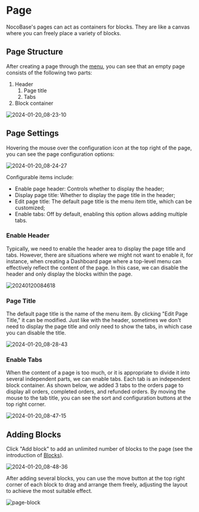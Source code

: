 # Page

NocoBase's pages can act as containers for blocks. They are like a canvas where you can freely place a variety of blocks.

## Page Structure

After creating a page through the [menu](/handbook/ui/menus), you can see that an empty page consists of the following two parts:

1. Header
   1. Page title
   2. Tabs
2. Block container

![2024-01-20_08-23-10](https://nocobase-docs.oss-cn-beijing.aliyuncs.com/2024-01-20_08-23-10.jpg)

## Page Settings

Hovering the mouse over the configuration icon at the top right of the page, you can see the page configuration options:

![2024-01-20_08-24-27](https://nocobase-docs.oss-cn-beijing.aliyuncs.com/2024-01-20_08-24-27.jpg)

Configurable items include:

- Enable page header: Controls whether to display the header;
- Display page title: Whether to display the page title in the header;
- Edit page title: The default page title is the menu item title, which can be customized;
- Enable tabs: Off by default, enabling this option allows adding multiple tabs.

### Enable Header

Typically, we need to enable the header area to display the page title and tabs. However, there are situations where we might not want to enable it, for instance, when creating a Dashboard page where a top-level menu can effectively reflect the content of the page. In this case, we can disable the header and only display the blocks within the page.

![20240120084618](https://nocobase-docs.oss-cn-beijing.aliyuncs.com/20240120084618.png)

### Page Title

The default page title is the name of the menu item. By clicking "Edit Page Title," it can be modified. Just like with the header, sometimes we don't need to display the page title and only need to show the tabs, in which case you can disable the title.

![2024-01-20_08-28-43](https://nocobase-docs.oss-cn-beijing.aliyuncs.com/2024-01-20_08-28-43.jpg)

### Enable Tabs

When the content of a page is too much, or it is appropriate to divide it into several independent parts, we can enable tabs. Each tab is an independent block container. As shown below, we added 3 tabs to the orders page to display all orders, completed orders, and refunded orders. By moving the mouse to the tab title, you can see the sort and configuration buttons at the top right corner.

![2024-01-20_08-47-15](https://nocobase-docs.oss-cn-beijing.aliyuncs.com/2024-01-20_08-47-15.jpg)

## Adding Blocks

Click "Add block" to add an unlimited number of blocks to the page (see the introduction of [Blocks](./blocks/index.md)).

![2024-01-20_08-48-36](https://nocobase-docs.oss-cn-beijing.aliyuncs.com/2024-01-20_08-48-36.jpg)

After adding several blocks, you can use the move button at the top right corner of each block to drag and arrange them freely, adjusting the layout to achieve the most suitable effect.

![page-block](https://nocobase-docs.oss-cn-beijing.aliyuncs.com/page-block.gif)